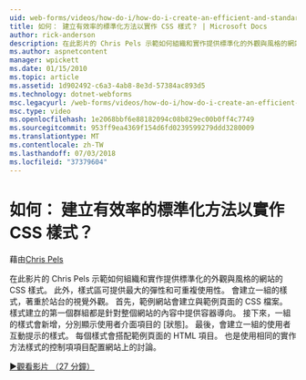 ```yaml
---
uid: web-forms/videos/how-do-i/how-do-i-create-an-efficient-and-standardized-approach-for-implementing-css-styles
title: 如何： 建立有效率的標準化方法以實作 CSS 樣式？ | Microsoft Docs
author: rick-anderson
description: 在此影片的 Chris Pels 示範如何組織和實作提供標準化的外觀與風格的網站的 CSS 樣式。 此外，樣式是...
ms.author: aspnetcontent
manager: wpickett
ms.date: 01/15/2010
ms.topic: article
ms.assetid: 1d902492-c6a3-4ab8-8e3d-57384ac893d5
ms.technology: dotnet-webforms
msc.legacyurl: /web-forms/videos/how-do-i/how-do-i-create-an-efficient-and-standardized-approach-for-implementing-css-styles
msc.type: video
ms.openlocfilehash: 1e2068bbf6e88182094c08b829ec00b0ff4c7749
ms.sourcegitcommit: 953ff9ea4369f154d6fd0239599279ddd3280009
ms.translationtype: MT
ms.contentlocale: zh-TW
ms.lasthandoff: 07/03/2018
ms.locfileid: "37379604"
---
```

<a name="how-do-i-create-an-efficient-and-standardized-approach-for-implementing-css-styles"></a>如何： 建立有效率的標準化方法以實作 CSS 樣式？
====================
藉由[Chris Pels](https://twitter.com/chrispels)

在此影片的 Chris Pels 示範如何組織和實作提供標準化的外觀與風格的網站的 CSS 樣式。 此外，樣式區可提供最大的彈性和可重複使用性。 會建立一組的樣式，著重於站台的視覺外觀。 首先，範例網站會建立與範例頁面的 CSS 檔案。 樣式建立的第一個群組都是針對整個網站的內容中提供容器導向。 接下來，一組的樣式會新增，分別顯示使用者介面項目的 [狀態]。 最後，會建立一組的使用者互動提示的樣式。 每個樣式會搭配範例頁面的 HTML 項目。 也是使用相同的實作方法樣式的控制項項目配置網站上的討論。

[&#9654;觀看影片 （27 分鐘）](https://channel9.msdn.com/Blogs/ASP-NET-Site-Videos/how-do-i-create-an-efficient-and-standardized-approach-for-implementing-css-styles)
